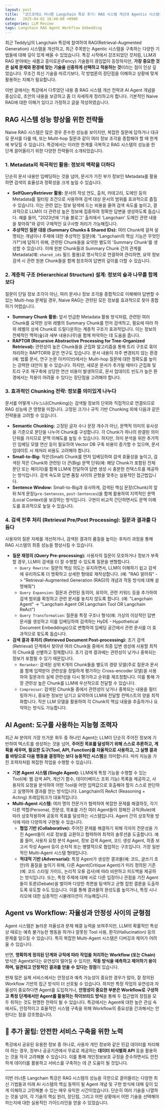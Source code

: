 ```yaml
---
layout: post
title:  "코드프레소 러너톤 Langchain 특강 후기: RAG 시스템 개선과 Agentic 시스템의 미래"
date:   2025-04-02 16:48:00 +0900
categories: LLM Review
tags: Langchain RAG Agent Workflow Embedding
---
```


최근 Teddy님의 Langchain 특강에 참여하여 RAG(Retrieval-Augmented Generation) 시스템을 개선하고, 최근 주목받는 Agentic 시스템을 구축하는 다양한 기법들에 대해 깊이 있게 배울 수 있었습니다. 특강 시작에서 강조되었던 것처럼, LLM과 RAG 분야에는 새롭고 흥미로운(Fency) 기술들이 끊임없이 등장하지만, **가장 중요한 것은 실제 문제와 환경에 맞는 기술을 신중하게 선택하고 적용하는 것**이라는 점이 인상 깊었습니다. 무조건 최신 기술을 따르기보다, 각 방법론의 장단점을 이해하고 상황에 맞게 활용하는 지혜가 필요합니다.

이번 글에서는 특강에서 다루었던 내용 중 RAG 시스템 개선 전략과 AI Agent 개념을 중심으로, 초안의 내용을 보강하고 좀 더 자세하게 정리하고자 합니다. 기본적인 Naive RAG에 대한 이해가 있다고 가정하고 글을 작성하였습니다.

## RAG 시스템 성능 향상을 위한 전략들

Naive RAG 시스템은 많은 경우 준수한 성능을 보이지만, 복잡한 질문에 답하거나 대규모 문서를 다룰 때, 또는 Multi-hop 질문과 같이 여러 정보 조각을 종합해야 할 때 한계에 부딪힐 수 있습니다. 특강에서는 이러한 한계를 극복하고 RAG 시스템의 성능을 한 단계 끌어올리기 위한 다양한 전략들이 소개되었습니다.

### 1. Metadata의 적극적인 활용: 정보의 맥락을 더하다

단순히 문서 내용만 임베딩하는 것을 넘어, 문서가 가진 부가 정보인 Metadata를 활용하면 검색의 효율성과 정확성을 크게 높일 수 있습니다.

* **SelfQueryRetriever 활용:** 문서의 작성 연도, 출처, 카테고리, 도메인 등의 Metadata를 필터링 조건으로 사용하여 검색 대상 문서의 범위를 효과적으로 좁힐 수 있습니다. 이는 관련 없는 정보 탐색에 드는 비용을 줄여 검색 속도를 높이고, 결과적으로 LLM이 더 관련성 높은 정보에 집중하여 정확한 답변을 생성하도록 돕습니다. 예를 들어, "2023년에 '기술 블로그' 출처에서 'Langchain' 도메인 관련 내용을 찾아줘"와 같이 구체적인 요구사항 처리가 가능해집니다.
* **추상적인 질문 대응 (Summary Chunks & Shared IDs):** 여러 Chunk에 걸쳐 설명되는 개념이나 주제에 대한 추상적인 질문(예: "Langchain의 핵심 기능은 무엇인가?")에 답하기 위해, 관련된 Chunk들을 요약한 별도의 'Summary Chunk'를 생성할 수 있습니다. 이때 원본 Chunk들과 Summary Chunk 간의 관계를 Metadata(예: `shared_ids` 필드 활용)로 명시적으로 연결하여 관리하면, 요약 정보 검색 시 관련 원본 Chunk들을 함께 참조하여 답변의 깊이를 더할 수 있습니다.

### 2. 계층적 구조 (Hierarchical Structure) 설계: 정보의 숲과 나무를 함께 보다

질문이 단일 정보 조각이 아닌, 여러 문서나 정보 조각을 종합적으로 이해해야 답변할 수 있는 Multi-hop 문제일 경우, Naive RAG는 관련된 모든 정보를 효과적으로 찾아 종합하기 어렵습니다.

* **Summary Chunk 활용:** 앞서 언급한 Metadata 활용 방식처럼, 관련된 여러 Chunk를 요약한 상위 레벨의 Summary Chunk를 먼저 검색하고, 필요에 따라 하위 레벨의 상세 Chunk로 드릴다운하는 계층적 구조가 효과적입니다. 이는 정보의 전체적인 맥락(숲)과 세부 내용(나무)을 함께 파악하는 데 도움을 줍니다.
* **RAPTOR (Recursive Abstractive Processing for Tree-Organized Retrieval):** 관련성이 높은 Chunk들을 군집화 알고리즘을 통해 트리 구조로 묶어 처리하는 RAPTOR와 같은 연구도 있습니다. 문서 내용이 자주 변경되지 않는 환경(예: 법률 문서, 연구 논문 아카이브)에서는 Multi-hop 질문에 대한 정확도를 높이는 강력한 대안이 될 수 있습니다. 하지만, 새로운 문서가 추가될 때마다 군집화 및 트리 구조 재구축에 상당한 연산 비용이 발생하므로, 문서 업데이트 빈도가 높은 환경에서는 적용이 어려울 수 있다는 장단점을 고려해야 합니다.

### 3. 효과적인 Chunking 전략: 정보를 의미있게 나누다

문서를 어떻게 나누느냐(Chunking)는 검색될 정보의 단위와 직접적으로 연결되므로 RAG 성능에 큰 영향을 미칩니다. 고정된 크기나 규칙 기반 Chunking 외에 다음과 같은 전략들을 고려할 수 있습니다.

* **Semantic Chunking:** 고정된 글자 수나 문장 개수가 아닌, 문맥적 의미의 유사성을 기준으로 문단을 나누어 Chunk를 구성합니다. 각 Chunk가 하나의 완결된 의미 단위를 가지므로 문맥 이해도를 높일 수 있습니다. 하지만, 의미 분석을 위한 추가적인 임베딩 모델 연산 등이 필요하여 Vector DB 구축 비용이 증가할 수 있으며, 문서 업데이트 시 재처리 비용도 고려해야 합니다.
* **Small-to-Big:** 작은(Small) Chunk를 먼저 임베딩하여 검색 효율성을 높이고, 검색된 작은 Chunk와 관련된 더 큰(Big) 문맥 단위(예: 해당 Chunk가 포함된 전체 문단 또는 페이지)를 함께 LLM에 전달하여 답변 생성 시 충분한 컨텍스트를 제공하는 방식입니다. 검색 속도와 답변 품질 사이의 균형을 맞추는 실용적인 접근법입니다.
* **Sentence Window:** Small-to-Big과 유사하게, 검색된 핵심 문장(Chunk)의 앞뒤 N개 문장(`pre-Sentences`, `post-Sentences`)을 함께 활용하여 지역적인 문맥(Local Context)을 보강하는 방식입니다. 구현이 비교적 간단하면서도 문맥 이해도를 효과적으로 높일 수 있습니다.

### 4. 검색 전후 처리 (Retrieval Pre/Post Processing): 질문과 결과를 다듬다

사용자의 질문 자체를 개선하거나, 검색된 결과의 품질을 높이는 후처리 과정을 통해 RAG 시스템의 최종 성능을 향상시킬 수 있습니다.

* **질문 재정의 (Query Pre-processing):** 사용자의 질문이 모호하거나 정보가 부족할 경우, LLM이 검색을 더 잘 수행할 수 있도록 질문을 변형합니다.
    * `Query Rewrite`: 질문의 핵심 의도는 유지하면서, LLM이 이해하기 쉽고 검색에 유리하도록 더 명확하고 상세한 형태로 재작성합니다. (예: "RAG 알려줘" -> "Retrieval-Augmented Generation (RAG)의 개념과 작동 방식에 대해 설명해줘")
    * `Query Expansion`: 질문과 관련된 동의어, 유의어, 관련 키워드 등을 추가하여 검색 범위를 확장하고 관련 문서를 놓치지 않도록 합니다. (예: "Langchain Agent" -> "Langchain Agent OR Langchain Tool OR Langchain ReAct")
    * `Query Transformation`: 질문을 특정 구조나 형식(예: 가상의 이상적인 답변 문서를 생성하고 이를 임베딩하여 검색하는 HyDE - Hypothetical Document Embeddings)으로 변형하여 임베딩 공간에서 관련 문서를 더 효과적으로 찾도록 돕습니다.
* **검색 결과 후처리 (Retrieved Document Post-processing):** 초기 검색(Retrieval) 단계에서 찾아낸 여러 Chunk들 중에서 최종 답변 생성에 사용할 최적의 Chunk를 선별하고 정제합니다. 초기 검색 결과에는 관련성이 낮거나 중복되는 정보가 포함될 수 있기 때문입니다.
    * `Reranker`: 검색된 상위 K개의 Chunk들을 별도의 경량 모델(주로 질문과 문서를 함께 입력받아 관련성을 정밀하게 평가하는 Cross-encoder 모델)을 사용하여 질문과의 실제 관련성을 다시 평가하고 순위를 재조정합니다. 이를 통해 가장 관련성 높은 Chunk를 LLM에 우선적으로 전달할 수 있습니다.
    * `Compressor`: 검색된 Chunk들 중에서 관련성이 낮거나 중복되는 내용을 필터링하거나, 중요한 정보만 남기고 요약하여 LLM에 전달할 컨텍스트의 양을 최적화합니다. 작은 LLM 모델을 활용하여 각 Chunk의 핵심 내용을 추출하거나 요약하는 방식도 가능합니다.

## AI Agent: 도구를 사용하는 지능형 조력자

최근 AI 분야의 가장 뜨거운 화두 중 하나인 Agent는 LLM이 단순히 주어진 정보에 기반하여 텍스트를 생성하는 것을 넘어, **주어진 목표를 달성하기 위해 스스로 추론하고, 계획을 세우며, 필요한 도구(Tool, API, Function)를 자율적으로 사용하고, 그 실행 결과를 바탕으로 다음 행동을 결정하는 보다 능동적인 시스템**을 의미합니다. 마치 지능을 가진 조력자처럼 복잡한 작업을 수행할 수 있습니다.

* **기본 Agent 시스템 (Single Agent):** LLM에게 특정 기능을 수행할 수 있는 Tool(예: 웹 검색 API, 계산기 함수, 데이터베이스 조회 기능) 목록을 제공하고, 사용자의 요청을 분석하여 어떤 Tool을 어떤 입력값으로 호출해야 할지 스스로 판단하고 실행하여 결과를 얻는 방식입니다. Langchain의 ReAct (Reasoning + Acting) 프레임워크가 대표적입니다.
* **Multi-Agent 시스템:** 여러 명의 전문가가 협력하여 복잡한 문제를 해결하듯, 각기 다른 역할(Persona), 전문성, 목표를 가진 여러 Agent들이 정해진 규칙(Rule)에 따라 상호작용하며 공동의 목표를 달성하는 시스템입니다. Agent 간의 상호작용 방식에 따라 다양하게 구현될 수 있습니다.
    * **협업 기반 (Collaborative):** 주어진 문제를 해결하기 위해 각자의 전문성을 가진 Agent들이 서로 정보를 교환하고 협력하여 최적의 솔루션을 도출합니다. 예를 들어, 사용자 요청 분석 Agent, 정보 검색 Agent, 코드 생성 Agent, 최종 보고서 작성 Agent 등이 순차적 또는 병렬적으로 협업하는 구조입니다. 가장 일반적인 Multi-Agent 시스템 형태입니다.
    * **적대적 기반 (Adversarial):** 특정 Agent가 생성한 결과물(예: 코드, 글쓰기 초안)의 품질을 높이기 위해, 다른 Agent(Critique Agent)가 미리 정의된 기준(예: 코드 스타일 가이드, 논리적 오류 검사)에 따라 비판하고 피드백을 제공하는 방식입니다. 또는, 특정 주제에 대해 서로 다른 입장이나 관점을 가진 Agent들이 토론(Debate)을 벌이며 다양한 측면을 탐색하고 균형 잡힌 결론을 도출하도록 유도할 수도 있습니다. 이를 통해 결과물의 완성도를 높이거나, 특정 시나리오에 대한 심층적인 시뮬레이션이 가능해집니다.

## Agent vs Workflow: 자율성과 안정성 사이의 균형점

Agent 시스템은 놀라운 자율성과 문제 해결 능력을 보여주지만, LLM의 확률적인 특성상 때로는 예측 불가능한 행동을 하거나 잘못된 Tool 사용, 환각(Hallucination) 등의 문제를 일으킬 수 있습니다. 특히 복잡한 Multi-Agent 시스템은 디버깅과 제어가 어려울 수 있습니다.

반면, **명확하게 정의된 단계와 규칙에 따라 작업을 처리하는 Workflow (또는 Chain)** 방식은 Agent보다는 유연성이 떨어질 수 있지만, **작동 방식을 예측하고 제어하기 용이하며, 일관되고 안정적인 결과를 얻을 수 있다는 장점**이 있습니다.

현재 많은 실제 서비스에서는 안정성과 예측 가능성이 중요한 경우가 많아, 잘 정의된 Workflow 기반의 접근 방식이 더 선호될 수 있습니다. 하지만 특정 작업의 유연성과 자율성이 중요하다면 Agent를 도입하거나, **안정성이 중요한 부분은 Workflow로 구성하고 특정 단계에서만 Agent를 활용하는 하이브리드 방식**을 통해 두 접근법의 장점을 모두 취하는 것도 현명한 전략이 될 수 있습니다. 특강에서는 Agent에 대한 높은 관심 속에서도, 안정적이고 효율적인 시스템 구축을 위해 Workflow의 중요성을 간과해서는 안 된다는 점을 강조했습니다.

## 🐝 추가 꿀팁: 안전한 서비스 구축을 위한 노력

특강에서 공유된 유용한 정보 중 하나로, 사용자 개인 정보와 같은 민감 데이터를 처리해야 하는 경우, 정부나 공공기관에서 무료로 제공하는 **데이터 비식별화 API** 등을 활용하는 것을 적극 고려해볼 수 있습니다. 이를 통해 개인정보보호 규정을 준수하면서도 안전하게 데이터를 활용하고 서비스를 구축하는 데 큰 도움이 될 것입니다.

---

이번 러너톤 Langchain 특강은 RAG 시스템의 성능을 극한으로 끌어올리는 다양한 최신 기법들과 미래 AI 시스템의 핵심 동력이 될 Agent 개념 및 구현 방식에 대해 깊이 있게 이해하고 고민해볼 수 있는 매우 유익한 시간이었습니다. 단순히 여러 기술을 나열하는 것을 넘어, 각 기술의 핵심 원리, 장단점, 그리고 어떤 상황에서 어떤 기술을 선택해야 하는지에 대한 실용적인 가이드라인을 얻을 수 있었습니다. 